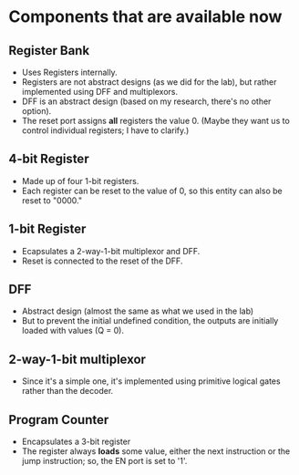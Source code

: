 # Components that are available now

## Register Bank

- Uses Registers internally.
- Registers are not abstract designs (as we did for the lab), but rather implemented using DFF and multiplexors.
- DFF is an abstract design (based on my research, there's no other option).
- The reset port assigns **all** registers the value 0. (Maybe they want us to control individual registers; I have to clarify.)

## 4-bit Register
- Made up of four 1-bit registers.
- Each register can be reset to the value of 0, so this entity can also be reset to "0000."

## 1-bit Register
- Ecapsulates a 2-way-1-bit multiplexor and DFF.
- Reset is connected to the reset of the DFF.

## DFF
- Abstract design (almost the same as what we used in the lab)
- But to prevent the initial undefined condition, the outputs are initially loaded with values (Q = 0).

## 2-way-1-bit multiplexor
- Since it's a simple one, it's implemented using primitive logical gates rather than the decoder.

## Program Counter
- Encapsulates a 3-bit register
- The register always **loads** some value, either the next instruction or the jump instruction; so, the EN port is set to '1'.
